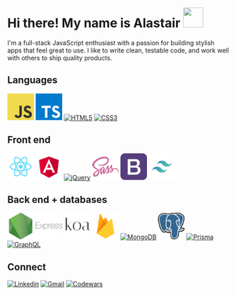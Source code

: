 # Hi there! My name is Alastair <img src="https://raw.githubusercontent.com/MartinHeinz/MartinHeinz/master/wave.gif" width="45px" height="45px"> 

I'm a full-stack JavaScript enthusiast with a passion for building stylish apps that feel great to use. I like to write clean, testable code, and work well with others to ship quality products.

## Languages
<p align="left">
<!-- JavaScript -->
<a href="https://developer.mozilla.org/en-US/docs/Web/JavaScript/"><img src="https://raw.githubusercontent.com/github/explore/80688e429a7d4ef2fca1e82350fe8e3517d3494d/topics/javascript/javascript.png" alt="JavaScript" width="60" height="60" /></a>
<!-- TypeScript -->
<a href="https://www.typescriptlang.org/"><img src="https://raw.githubusercontent.com/github/explore/80688e429a7d4ef2fca1e82350fe8e3517d3494d/topics/typescript/typescript.png" alt="TypeScript" width="60" height="60" /></a>
<!-- HTML5 -->
<a href="https://developer.mozilla.org/en-US/docs/Web/HTML/"><img src="https://raw.githubusercontent.com/danielcranney/readme-generator/main/public/icons/skills/html5-colored.svg" alt="HTML5" width="60" height="60" /></a>
<!-- CSS3 -->
<a href="https://developer.mozilla.org/en-US/docs/Web/CSS/"><img src="https://raw.githubusercontent.com/danielcranney/readme-generator/main/public/icons/skills/css3-colored.svg" alt="CSS3" width="60" height="60" /></a></p>

## Front end
<p align="left">
<!-- React -->
<a href="https://reactjs.org/"><img src="https://raw.githubusercontent.com/github/explore/80688e429a7d4ef2fca1e82350fe8e3517d3494d/topics/react/react.png" alt="React" width="60" height="60" /></a>
<!-- Angular -->
<a href="https://angular.io/"><img src="https://raw.githubusercontent.com/github/explore/80688e429a7d4ef2fca1e82350fe8e3517d3494d/topics/angular/angular.png" alt="Angular" width="60" height="60" /></a>
<!-- jQuery -->
<a href="https://jquery.com/"><img src="https://raw.githubusercontent.com/danielcranney/readme-generator/main/public/icons/skills/jquery-colored.svg" alt="jQuery" width="60" height="60" /></a>
<!-- Sass -->
<a href="https://sass-lang.com/">
<img src="https://raw.githubusercontent.com/github/explore/80688e429a7d4ef2fca1e82350fe8e3517d3494d/topics/sass/sass.png" alt="Sass" width="60" height="60" /></a>
<!-- Bootstrap -->
<a href="https://getbootstrap.com/"><img src="https://raw.githubusercontent.com/github/explore/80688e429a7d4ef2fca1e82350fe8e3517d3494d/topics/bootstrap/bootstrap.png" alt="Bootstrap" width="60" height="60" /></a>
<!-- Tailwind -->
<a href="https://tailwindcss.com/"><img src="https://raw.githubusercontent.com/github/explore/80688e429a7d4ef2fca1e82350fe8e3517d3494d/topics/tailwind/tailwind.png" alt="Tailwind" width="60" height="60" /></a></p>

## Back end + databases
<p align="left">
<!-- Node -->
<a href="https://nodejs.org/en/">
<img src="https://raw.githubusercontent.com/github/explore/80688e429a7d4ef2fca1e82350fe8e3517d3494d/topics/nodejs/nodejs.png" alt="Node" width="60" height="60" /></a>
<!-- Express -->
<a href="https://expressjs.com/">
<img src="https://raw.githubusercontent.com/github/explore/80688e429a7d4ef2fca1e82350fe8e3517d3494d/topics/express/express.png" alt="Express" width="60" height="60" /></a>
<!-- Koa -->
<a href="https://koajs.com/">
<img src="https://raw.githubusercontent.com/github/explore/80688e429a7d4ef2fca1e82350fe8e3517d3494d/topics/koa/koa.png" alt="Koa" width="60" height="60" /></a>
<!-- Firebase -->
<a href="https://firebase.google.com/">
<img src="https://raw.githubusercontent.com/github/explore/80688e429a7d4ef2fca1e82350fe8e3517d3494d/topics/firebase/firebase.png" alt="Firebase" width="60" height="60" /></a>
<!-- MongoDB -->
<a href="https://www.mongodb.com/">
<img src="https://res.cloudinary.com/crunchbase-production/image/upload/c_lpad,h_170,w_170,f_auto,b_white,q_auto:eco,dpr_1/erkxwhl1gd48xfhe2yld" alt="MongoDB" width="60" height="60" /></a>
<!-- PostgreSQL -->
<a href="https://www.postgresql.org/">
<img src="https://raw.githubusercontent.com/github/explore/80688e429a7d4ef2fca1e82350fe8e3517d3494d/topics/postgresql/postgresql.png" alt="PostgreSQL" width="60" height="60" /></a>
<!-- Prisma -->
<a href="https://www.prisma.io/">
<img src="https://avatars.githubusercontent.com/u/17219288?s=280&v=4" alt="Prisma" width="60" height="60" /></a>
<!-- GraphQL -->
<a href="https://graphql.org/">
<img src="https://upload.wikimedia.org/wikipedia/commons/thumb/1/17/GraphQL_Logo.svg/2048px-GraphQL_Logo.svg.png" alt="GraphQL" width="60" height="60" /></a></p>

## Connect
[![Linkedin](https://img.shields.io/badge/LinkedIn-blue?style=for-the-badge&logo=linkedin&labelColor=blue)](https://www.linkedin.com/in/alastair-fletcher)
[![Gmail](https://img.shields.io/badge/-gmail-c14438?style=for-the-badge&logo=Gmail&logoColor=white&link=mailto:alastair.fletcher02@gmail.com)](mailto:alastair.fletcher02@gmail.com)
[![Codewars](https://img.shields.io/badge/Codewars-B1361E?style=for-the-badge&logo=Codewars&logoColor=white)](https://www.codewars.com/users/Alastair-Fletcher)
